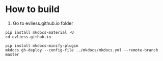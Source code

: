 # How to build

1. Go to evliess.github.io folder

```
pip install mkdocs-material -U 
cd evliess.github.io

pip install mkdocs-minify-plugin
mkdocs gh-deploy --config-file ../mkdocs/mkdocs.yml --remote-branch master
```